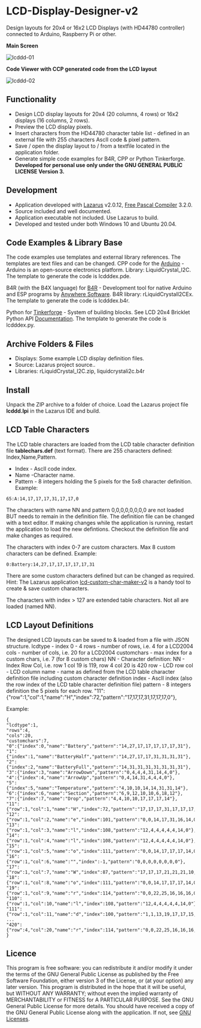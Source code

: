 # LCD-Display-Designer-v2
Design layouts for 20x4 or 16x2 LCD Displays (with HD44780 controller) connected to Arduino, Raspberry Pi or other.

**Main Screen**

![lcddd-01](https://user-images.githubusercontent.com/47274144/116362726-a8c7cf00-a802-11eb-87ab-3deb46249740.png)

**Code Viewer with CCP generated code from the LCD layout**

![lcddd-02](https://user-images.githubusercontent.com/47274144/116362727-a9606580-a802-11eb-9bf3-e4b679505d8e.png)

## Functionality
* Design LCD display layouts for 20x4 (20 columns, 4 rows) or 16x2 displays (16 columns, 2 rows).
* Preview the LCD display pixels.
* Insert characters from the HD44780 character table list - defined in an external file with 255 characters AscII code & pixel pattern.
* Save / open the display layout to / from a textfile located in the application folder.
* Generate simple code examples for B4R, CPP or Python Tinkerforge.
**Developed for personal use only under the GNU GENERAL PUBLIC LICENSE Version 3.**

## Development
* Application developed with [Lazarus](https://www.lazarus-ide.org/) v2.0.12, [Free Pascal Compiler](https://www.freepascal.org/) 3.2.0.
* Source included and well documented.
* Application executable not included. Use Lazarus to build.
* Developed and tested under both Windows 10 and Ubuntu 20.04.

## Code Examples & Library Base
The code examples use templates and external library references.
The templates are text files and can be changed.
CPP code for the [Arduino](https://www.arduino.cc/) - Arduino is an open-source electronics platform.
Library: LiquidCrystal_I2C.
The template to generate the code is lcdddex.pde.

B4R (with the B4X language) for [B4R](https://www.b4x.com/b4r.html) - Development tool for native Arduino and ESP programs by [Anywhere Software](https://www.b4x.com).
B4R library: rLiquidCrystalI2CEx. 
The template to generate the code is lcdddex.b4r.

Python for [Tinkerforge](https://www.tinkerforge.com/en) - System of building blocks.
See LCD 20x4 Bricklet Python API [Documentation](https://www.tinkerforge.com/en/doc/Software/Bricklets/LCD20x4_Bricklet_Python.html#lcd-20x4-bricklet-python-api).
The template to generate the code is lcdddex.py.

## Archive Folders & Files
* Displays: Some example LCD display definition files.
* Source: Lazarus project source..
* Libraries: rLiquidCrystal_I2C.zip, liquidcrystali2c.b4r

## Install
Unpack the ZIP archive to a folder of choice.
Load the Lazarus project file **lcddd.lpi** in the Lazarus IDE and build.

## LCD Table Characters
The LCD table characters are loaded from the LCD table character definition file **tablechars.def** (text format).
There are 255 characters defined: Index,Name,Pattern.
* Index - AscII code index. 
* Name -Character name.
* Pattern - 8 integers holding the 5 pixels for the 5x8 character definition.
Example:
```
65:A:14,17,17,17,31,17,17,0
```
The characters with name NN and pattern 0,0,0,0,0,0,0,0 are not loaded BUT needs to remain in the definition file.
The definition file can be changed with a text editor.
If making changes while the application is running, restart the application to load the new defintions.
Checkout the definition file and make changes as required.

The characters with index 0-7 are custom characters. Max 8 custom characters can be defined.
Example:
```
0:Battery:14,27,17,17,17,17,17,31
```

There are some custom characters defined but can be changed as required.
Hint: The Lazarus application [lcd-custom-char-maker-v2](http://...) is a handy tool to create & save custom characters.

The characters with index > 127 are extended table characters. Not all are loaded (named NN).

## LCD Layout Definitions
The designed LCD layouts can be saved to & loaded from a file with JSON structure.
lcdtype - index 0 - 4
rows - number of rows, i.e. 4 for a LCD2004
cols - number of cols, i.e. 20 for a LCD2004
customchars - max index for a custom chars, i.e. 7 (for 8 custom chars)
NN - Character definition:
NN - Index Row Col, i.e. row 1 col 19 is 119, row 4 col 20 is 420
row - LCD row 
col - LCD column
name - name as defined from the LCD table character definition file including custom character definition
index - AscII index (also the row index of the LCD table character definition file)
pattern - 8 integers definition the 5 pixels for each row.
"11":{"row":1,"col":1,"name":"H","index":72,"pattern":"17,17,17,31,17,17,17,0"},

Example:
```
{
"lcdtype":1,
"rows":4,
"cols":20,
"customchars":7,
"0":{"index":0,"name":"Battery","pattern":"14,27,17,17,17,17,17,31"},
"1":{"index":1,"name":"BatteryHalf","pattern":"14,27,17,17,31,31,31,31"},
"2":{"index":2,"name":"BatteryFull","pattern":"14,31,31,31,31,31,31,31"},
"3":{"index":3,"name":"ArrowDown","pattern":"0,4,4,4,31,14,4,0"},
"4":{"index":4,"name":"ArrowUp","pattern":"0,4,14,31,4,4,4,0"},
"5":{"index":5,"name":"Temperature","pattern":"4,10,10,14,14,31,31,14"},
"6":{"index":6,"name":"Section","pattern":"6,9,12,10,10,6,18,12"},
"7":{"index":7,"name":"Drop","pattern":"4,4,10,10,17,17,17,14"},
"11":{"row":1,"col":1,"name":"H","index":72,"pattern":"17,17,17,31,17,17,17,0"},
"12":{"row":1,"col":2,"name":"e","index":101,"pattern":"0,0,14,17,31,16,14,0"},
"13":{"row":1,"col":3,"name":"l","index":108,"pattern":"12,4,4,4,4,4,14,0"},
"14":{"row":1,"col":4,"name":"l","index":108,"pattern":"12,4,4,4,4,4,14,0"},
"15":{"row":1,"col":5,"name":"o","index":111,"pattern":"0,0,14,17,17,17,14,0"},
"16":{"row":1,"col":6,"name":"","index":-1,"pattern":"0,0,0,0,0,0,0,0"},
"17":{"row":1,"col":7,"name":"W","index":87,"pattern":"17,17,17,21,21,21,10,0"},
"18":{"row":1,"col":8,"name":"o","index":111,"pattern":"0,0,14,17,17,17,14,0"},
"19":{"row":1,"col":9,"name":"r","index":114,"pattern":"0,0,22,25,16,16,16,0"},
"110":{"row":1,"col":10,"name":"l","index":108,"pattern":"12,4,4,4,4,4,14,0"},
"111":{"row":1,"col":11,"name":"d","index":100,"pattern":"1,1,13,19,17,17,15,0"},
...
"420":{"row":4,"col":20,"name":"r","index":114,"pattern":"0,0,22,25,16,16,16,0"}
}
```

## Licence
This program is free software: you can redistribute it and/or modify it under the terms of the GNU General Public License as published by 
the Free Software Foundation, either version 3 of the License, or (at your option) any later version.
This program is distributed in the hope that it will be useful, but WITHOUT ANY WARRANTY; without even the implied warranty of
MERCHANTABILITY or FITNESS for A PARTICULAR PURPOSE.  See the GNU General Public License for more details.
You should have received a copy of the GNU General Public License along with the application.
If not, see [GNU Licenses](http://www.gnu.org/licenses/).
